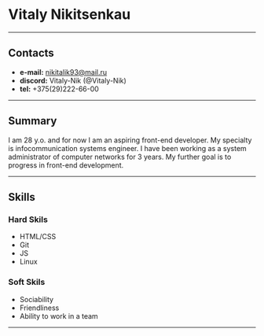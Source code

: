 # Vitaly Nikitsenkau
---
## Contacts

- **e-mail:** nikitalik93@mail.ru
- **discord:** Vitaly-Nik (@Vitaly-Nik)
- **tel:** +375(29)222-66-00

---

## Summary

I am 28 y.o. and for now I am an aspiring front-end developer. My specialty is infocommunication systems engineer. I have been working as a system administrator of computer networks for 3 years. Мy further goal is to progress in front-end development.

---
## Skills

### Hard Skils

- HTML/CSS
- Git
- JS
- Linux

### Soft Skils

- Sociability
- Friendliness
- Ability to work in a team

---
